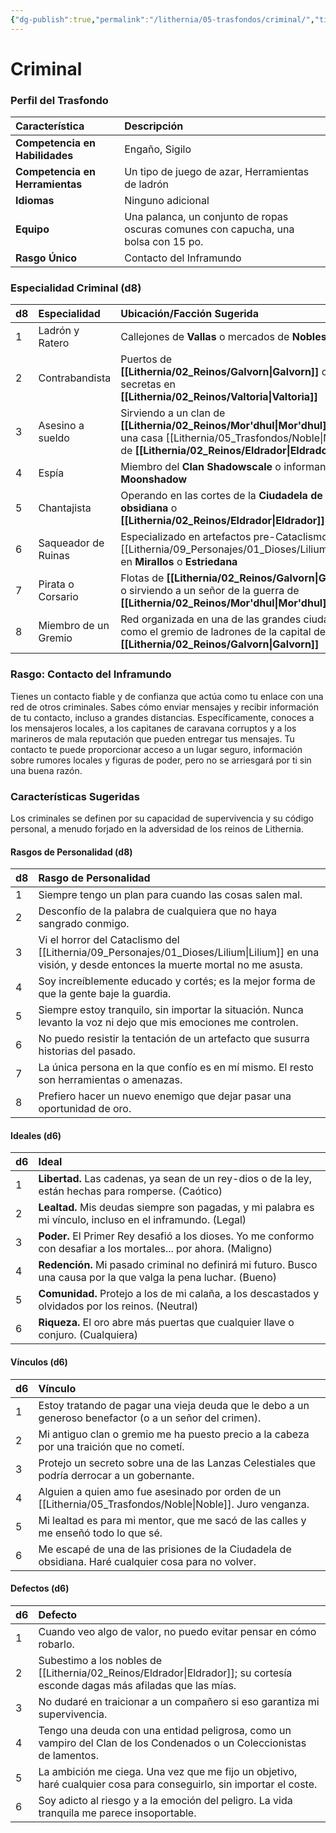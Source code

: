 ```yaml
---
{"dg-publish":true,"permalink":"/lithernia/05-trasfondos/criminal/","title":"Criminal","tags":["lithernia","trasfondo"]}
---
```


# Criminal

### Perfil del Trasfondo

| Característica | Descripción |
| :--- | :--- |
| **Competencia en Habilidades** | Engaño, Sigilo |
| **Competencia en Herramientas** | Un tipo de juego de azar, Herramientas de ladrón |
| **Idiomas** | Ninguno adicional |
| **Equipo** | Una palanca, un conjunto de ropas oscuras comunes con capucha, una bolsa con 15 po. |
| **Rasgo Único** | Contacto del Inframundo |

### Especialidad Criminal (d8)

| d8 | Especialidad | Ubicación/Facción Sugerida |
| :--- | :--- | :--- |
| 1 | Ladrón y Ratero | Callejones de **Vallas** o mercados de **Noblestevo** |
| 2 | Contrabandista | Puertos de **[[Lithernia/02_Reinos/Galvorn\|Galvorn]]** o rutas secretas en **[[Lithernia/02_Reinos/Valtoria\|Valtoria]]** |
| 3 | Asesino a sueldo | Sirviendo a un clan de **[[Lithernia/02_Reinos/Mor'dhul\|Mor'dhul]]** o a una casa [[Lithernia/05_Trasfondos/Noble\|Noble]] de **[[Lithernia/02_Reinos/Eldrador\|Eldrador]]** |
| 4 | Espía | Miembro del **Clan Shadowscale** o informante para **Moonshadow** |
| 5 | Chantajista | Operando en las cortes de la **Ciudadela de obsidiana** o **[[Lithernia/02_Reinos/Eldrador\|Eldrador]]** |
| 6 | Saqueador de Ruinas | Especializado en artefactos pre-Cataclismo del [[Lithernia/09_Personajes/01_Dioses/Lilium\|Lilium]] en **Mirallos** o **Estriedana** |
| 7 | Pirata o Corsario | Flotas de **[[Lithernia/02_Reinos/Galvorn\|Galvorn]]** o sirviendo a un señor de la guerra de **[[Lithernia/02_Reinos/Mor'dhul\|Mor'dhul]]** |
| 8 | Miembro de un Gremio | Red organizada en una de las grandes ciudades, como el gremio de ladrones de la capital de **[[Lithernia/02_Reinos/Galvorn\|Galvorn]]** |

### Rasgo: Contacto del Inframundo
Tienes un contacto fiable y de confianza que actúa como tu enlace con una red de otros criminales. Sabes cómo enviar mensajes y recibir información de tu contacto, incluso a grandes distancias. Específicamente, conoces a los mensajeros locales, a los capitanes de caravana corruptos y a los marineros de mala reputación que pueden entregar tus mensajes. Tu contacto te puede proporcionar acceso a un lugar seguro, información sobre rumores locales y figuras de poder, pero no se arriesgará por ti sin una buena razón.

### Características Sugeridas
Los criminales se definen por su capacidad de supervivencia y su código personal, a menudo forjado en la adversidad de los reinos de Lithernia.

#### Rasgos de Personalidad (d8)
| d8 | Rasgo de Personalidad |
| :--- | :--- |
| 1 | Siempre tengo un plan para cuando las cosas salen mal. |
| 2 | Desconfío de la palabra de cualquiera que no haya sangrado conmigo. |
| 3 | Vi el horror del Cataclismo del [[Lithernia/09_Personajes/01_Dioses/Lilium\|Lilium]] en una visión, y desde entonces la muerte mortal no me asusta. |
| 4 | Soy increíblemente educado y cortés; es la mejor forma de que la gente baje la guardia. |
| 5 | Siempre estoy tranquilo, sin importar la situación. Nunca levanto la voz ni dejo que mis emociones me controlen. |
| 6 | No puedo resistir la tentación de un artefacto que susurra historias del pasado. |
| 7 | La única persona en la que confío es en mí mismo. El resto son herramientas o amenazas. |
| 8 | Prefiero hacer un nuevo enemigo que dejar pasar una oportunidad de oro. |

#### Ideales (d6)
| d6 | Ideal |
| :--- | :--- |
| 1 | **Libertad.** Las cadenas, ya sean de un rey-dios o de la ley, están hechas para romperse. (Caótico) |
| 2 | **Lealtad.** Mis deudas siempre son pagadas, y mi palabra es mi vínculo, incluso en el inframundo. (Legal) |
| 3 | **Poder.** El Primer Rey desafió a los dioses. Yo me conformo con desafiar a los mortales... por ahora. (Maligno) |
| 4 | **Redención.** Mi pasado criminal no definirá mi futuro. Busco una causa por la que valga la pena luchar. (Bueno) |
| 5 | **Comunidad.** Protejo a los de mi calaña, a los descastados y olvidados por los reinos. (Neutral) |
| 6 | **Riqueza.** El oro abre más puertas que cualquier llave o conjuro. (Cualquiera) |

#### Vínculos (d6)
| d6 | Vínculo |
| :--- | :--- |
| 1 | Estoy tratando de pagar una vieja deuda que le debo a un generoso benefactor (o a un señor del crimen). |
| 2 | Mi antiguo clan o gremio me ha puesto precio a la cabeza por una traición que no cometí. |
| 3 | Protejo un secreto sobre una de las Lanzas Celestiales que podría derrocar a un gobernante. |
| 4 | Alguien a quien amo fue asesinado por orden de un [[Lithernia/05_Trasfondos/Noble\|Noble]]. Juro venganza. |
| 5 | Mi lealtad es para mi mentor, que me sacó de las calles y me enseñó todo lo que sé. |
| 6 | Me escapé de una de las prisiones de la Ciudadela de obsidiana. Haré cualquier cosa para no volver. |

#### Defectos (d6)
| d6 | Defecto |
| :--- | :--- |
| 1 | Cuando veo algo de valor, no puedo evitar pensar en cómo robarlo. |
| 2 | Subestimo a los nobles de [[Lithernia/02_Reinos/Eldrador\|Eldrador]]; su cortesía esconde dagas más afiladas que las mías. |
| 3 | No dudaré en traicionar a un compañero si eso garantiza mi supervivencia. |
| 4 | Tengo una deuda con una entidad peligrosa, como un vampiro del Clan de los Condenados o un Coleccionistas de lamentos. |
| 5 | La ambición me ciega. Una vez que me fijo un objetivo, haré cualquier cosa para conseguirlo, sin importar el coste. |
| 6 | Soy adicto al riesgo y a la emoción del peligro. La vida tranquila me parece insoportable. |
